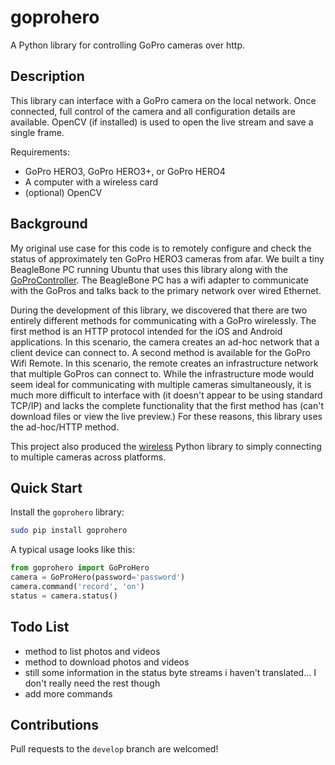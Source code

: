 # goprohero

A Python library for controlling GoPro cameras over http.

## Description

This library can interface with a GoPro camera on the local network. Once connected, full control of the camera and all configuration details are available. OpenCV (if installed) is used to open the live stream and save a single frame.

Requirements:

* GoPro HERO3, GoPro HERO3+, or GoPro HERO4
* A computer with a wireless card
* (optional) OpenCV

## Background

My original use case for this code is to remotely configure and check the status of approximately ten GoPro HERO3 cameras from afar. We built a tiny BeagleBone PC running Ubuntu that uses this library along with the [GoProController](https://github.com/joshvillbrandt/GoProController). The BeagleBone PC has a wifi adapter to communicate with the GoPros and talks back to the primary network over wired Ethernet.

During the development of this library, we discovered that there are two entirely different methods for communicating with a GoPro wirelessly. The first method is an HTTP protocol  intended for the iOS and Android applications. In this scenario, the camera creates an ad-hoc network that a client device can connect to. A second method is available for the GoPro Wifi Remote. In this scenario, the remote creates an infrastructure network that multiple GoPros can connect to. While the infrastructure mode would seem ideal for communicating with multiple cameras simultaneously, it is much more difficult to interface with (it doesn't appear to be using standard TCP/IP) and lacks the complete functionality that the first method has (can't download files or view the live preview.) For these reasons, this library uses the ad-hoc/HTTP method.

This project also produced the [wireless](https://github.com/joshvillbrandt/wireless) Python library to simply connecting to multiple cameras across platforms.

## Quick Start

Install the `goprohero` library:

```bash
sudo pip install goprohero
```

A typical usage looks like this:

```python
from goprohero import GoProHero
camera = GoProHero(password='password')
camera.command('record', 'on')
status = camera.status()
```

## Todo List

* method to list photos and videos
* method to download photos and videos
* still some information in the status byte streams i haven't translated... I don't really need the rest though
* add more commands

## Contributions

Pull requests to the `develop` branch are welcomed!
